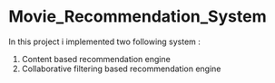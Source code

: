# Movie_Recommendation_System

In this project i implemented two following system :

1. Content based recommendation engine
2. Collaborative filtering based recommendation engine
